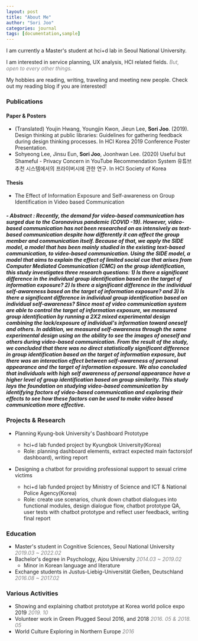 ```yaml
---
layout: post
title: "About Me"
author: "Sori Joo"
categories: journal
tags: [documentation,sample]
---
```



I am currently a Master's student at hci+d lab in Seoul National University. 


I am interested in service planning, UX analysis, HCI related fields. <span style="color:gray">*But, open to every other things.*</span> 


My hobbies are reading, writing, traveling and meeting new people. Check out my reading blog if you are interested!



### Publications

#### Paper & Posters

- (Translated) Youjin Hwang, Youngjin Kwon, Jieun Lee, **Sori Joo**. (2019). Design thinking at public libraries: Guidelines for gathering feedback during design thinking processes. In HCI Korea 2019 Conference Poster Presentation.
- Sohyeong Lee, Jinsu Eun, **Sori Joo**, Joonhwan Lee. (2020) Useful but Shameful - Privacy Concern in YouTube Recommendation System 유튜브 추천 시스템에서의 프라이버시에 관한 연구. In HCI Society of Korea


#### Thesis 

- The Effect of Information Exposure and Self-awareness on Group Identification in Video based Communication

#####   - Abstract :  Recently, the demand for video-based communication has surged due to the Coronavirus pandemic (COVID -19). However, video-based communication has not been researched on as intensively as text-based communication despite how differently it can affect the group member and communication itself. Because of that, we apply the SIDE model, a model that has been mainly studied in the existing text-based communication, to video-based communication. Using the SIDE model, a model that aims to explain the effect of limited social cue that arises from Computer Mediated Communication (CMC) on the group identification, this study investigates three research questions: 1) Is there a significant difference in the individual group identification based on the target of information exposure? 2) Is there a  significant difference in the individual self-awareness based on the target of information exposure? and 3) Is there a significant difference in individual group identification based on individual self-awareness? Since most of video communication system are able to control the target of information exposure, we measured group identification by running a 2X2 mixed experimental design combining the lack/exposure of individual's information toward oneself and others. In addition, we measured self-awareness through the same experimental design using on the ability to see the images of oneself and others during video-based communication. From the result of the study, we concluded that there was no direct statistically significant difference in group identification based on the target of information exposure, but there was an interaction effect between self-awareness of personal appearance and the target of information exposure. We also concluded that individuals with high self awareness of personal appearance have a higher level of group identification based on group similarity. This study lays the foundation on studying video-based communication by identifying factors of video-based communication and exploring their effects to see how these factors can be used to make video based communication more effective.




### Projects & Research

- Planning Kyung-bok University's Dashboard Prototype
  - hci+d lab funded project by Kyungbok University(Korea)
  - Role: planning dashboard elements, extract expected main factors(of dashboard), writing report


- Designing a chatbot for providing professional support to sexual crime victims
  - hci+d lab funded project by Ministry of Science and ICT & National Police Agency(Korea)
  - Role: create use scenarios, chunk down chatbot dialogues into functional modules, design dialogue flow, chatbot prototype QA, user tests with chatbot prototype and reflect user feedback, writing final report


### Education

- Master's student in Cognitive Sciences, Seoul National University <span style="color:gray">*2019.03 ~ 2022.02*</span>
- Bachelor's degree in Psychology, Ajou University <span style="color:gray">*2014.03 ~ 2019.02*</span>
    - Minor in Korean language and literature
- Exchange students in Justus-Liebig-Universität Gießen, Deutschland <span style="color:gray">*2016.08 ~ 2017.02*</span>

### Various Activities

- Showing and explaining chatbot prototype at Korea world police expo 2019 <span style="color:gray">*2019. 10*</span>
- Volunteer work in Green Plugged Seoul 2016, and 2018 <span style="color:gray">*2016. 05 & 2018. 05*</span>
- World Culture Exploring in Northern Europe <span style="color:gray">*2016*</span>

